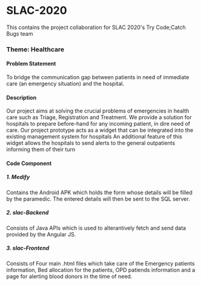 # SLAC-2020
This contains the project collaboration for SLAC 2020's Try Code;Catch Bugs team

### Theme: Healthcare
#### Problem Statement
To bridge the communication gap between patients in need of immediate care (an emergency situation) and the hospital.

#### Description
Our project aims at solving the crucial problems of emergencies in health care such as Triage, Registration and Treatment. 
We provide a solution for hospitals to prepare before-hand for any incoming patient, in dire need of care.
Our project prototype acts as a widget that can be integrated into the existing management system for hospitals
An additional feature of this widget allows the hospitals to send alerts to the general outpatients informing them of their turn

#### Code Component

##### 1. Medify
Contains the Android APK which holds the form whose details will be filled by the paramedic. The entered details will then be sent to the SQL server.
##### 2. slac-Backend
Consists of Java APIs which is used to alterantively fetch and send data provided by the Angular JS.
##### 3. slac-Frontend
Consists of Four main .html files which take care of the Emergency patients information, Bed allocation for the patients, OPD patiends information and a page for alerting blood donors in the time of need.
